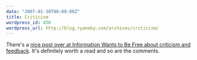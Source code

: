 ```yaml
---
date: "2007-01-30T00:00:00Z"
title: Criticism
wordpress_id: 456
wordpress_url: http://blog.ryaneby.com/archives/criticism/
---
```

There's a <a href="http://meredith.wolfwater.com/wordpress/index.php/2007/01/08/keeping-it-real/">nice post over at Information Wants to Be Free about criticism and feedback</a>. It's definitely worth a read and so are the comments.

